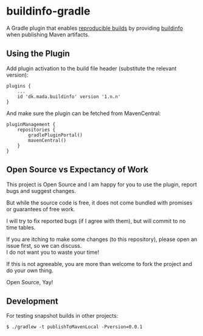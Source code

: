 # buildinfo-gradle

A Gradle plugin that enables [reproducible builds](https://reproducible-builds.org/) by providing [buildinfo](https://reproducible-builds.org/docs/jvm) when publishing Maven artifacts.

## Using the Plugin

Add plugin activation to the build file header (substitute the relevant version):

    plugins {
        ...
        id 'dk.mada.buildinfo' version '1.n.n'
    }

And make sure the plugin can be fetched from MavenCentral:

    pluginManagement {
        repositories {
            gradlePluginPortal()
            mavenCentral()
        }
    }

## Open Source vs Expectancy of Work

This project is Open Source and I am happy for you to use the plugin, report bugs and suggest changes.

But while the source code is free, it does not come bundled with promises or guarantees of free work.

I will try to fix reported bugs (if I agree with them), but will commit to no time tables.

If you are itching to make some changes (to this repository), please open an issue first, so we can discuss.  
I do not want you to waste your time!

If this is not agreeable, you are more than welcome to fork the project and do your own thing.

Open Source, Yay!

## Development

For testing snapshot builds in other projects:

```console
$ ./gradlew -t publishToMavenLocal -Pversion=0.0.1
```
